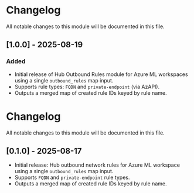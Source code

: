 # Changelog

All notable changes to this module will be documented in this file.

## [1.0.0] - 2025-08-19
### Added
- Initial release of Hub Outbound Rules module for Azure ML workspaces using a single `outbound_rules` map input.
- Supports rule types: `FQDN` and `private-endpoint` (via AzAPI).
- Outputs a merged map of created rule IDs keyed by rule name.
# Changelog

All notable changes to this module will be documented in this file.

## [0.1.0] - 2025-08-17

- Initial release: Hub outbound network rules for Azure ML workspace using a single `outbound_rules` map input.
- Supports `FQDN` and `private-endpoint` rule types.
- Outputs a merged map of created rule IDs keyed by rule name.


